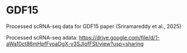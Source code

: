 # GDF15
Processed scRNA-seq data for GDF15 paper (Sriramareddy et al., 2025)

Processed scRNA-seq adata: https://drive.google.com/file/d/1-aWa10ct86mHpfFyoaDgX-v3SJIofFSt/view?usp=sharing
